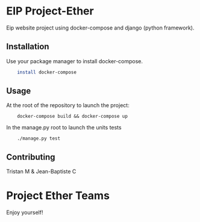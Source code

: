 # EIP Project-Ether

Eip website project using docker-compose and django (python framework).

## Installation

Use your package manager to install docker-compose.

```bash
    install docker-compose
```

## Usage

At the root of the repository to launch the project:
```
    docker-compose build && docker-compose up
```

In the manage.py root to launch the units tests
```
    ./manage.py test
```

## Contributing
Tristan M & Jean-Baptiste C

# Project Ether Teams

Enjoy yourself!